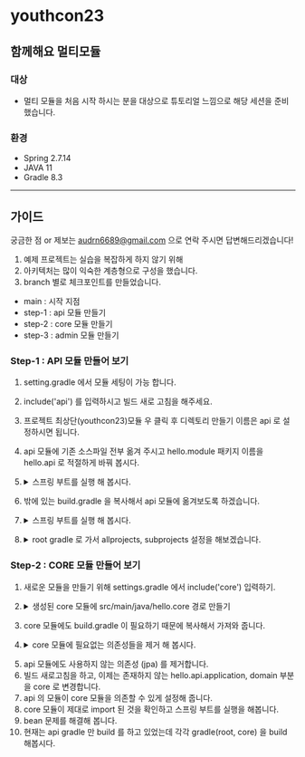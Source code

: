 # youthcon23

## 함께해요 멀티모듈

### 대상

- 멀티 모듈을 처음 시작 하시는 분을 대상으로 튜토리얼 느낌으로 해당 세션을 준비했습니다.

### 환경

- Spring 2.7.14
- JAVA 11
- Gradle 8.3

----

## 가이드
궁금한 점 or 제보는 audrn6689@gmail.com 으로 연락 주시면 답변해드리겠습니다! 

1. 예제 프로젝트는 실습을 복잡하게 하지 않기 위해
2. 아키텍처는 많이 익숙한 계층형으로 구성을 했습니다.
3. branch 별로 체크포인트를 만들었습니다.
- main : 시작 지점
- step-1 : api 모듈 만들기
- step-2 : core 모듈 만들기
- step-3 : admin 모듈 만들기

### Step-1 : API 모듈 만들어 보기
1. setting.gradle 에서 모듈 세팅이 가능 합니다.
2. include('api') 를 입력하시고 빌드 새로 고침을 해주세요.
3. 프로젝트 최상단(youthcon23)모듈 우 클릭 후 디렉토리 만들기 이름은 api 로 설정하시면 됩니다.
4. api 모듈에 기존 소스파일 전부 옮겨 주시고 hello.module 패키지 이름을 hello.api 로 적절하게 바꿔 봅시다.
5. <details><summary> 스프링 부트를 실행 해 봅시다.   </summary>

    빌드가 되지 않습니다. 이유는 gradle.build 를 통해 프로젝트를 빌드하거나 실행하기 때문입니다.   
    새로운 모듈을 만들고 모듈안에 있는 애플리케이션을 어떻게 실행할지 정보가 없기 때문이죠.

</details> 
 
6. 밖에 있는 build.gradle 을 복사해서 api 모듈에 옮겨보도록 하겠습니다.
7. <details><summary> 스프링 부트를 실행 해 봅시다.   </summary>

    현재 밖에 있는 build.gradle 이하 root gradle 과 api 모듈에 있는 build.gradle 는 복사를 했기 때문에 중복입니다.   
    gradle.build 를 통해 프로젝트를 빌드, 실행, 설정 할 수 있기 때문에 적절하게 build.gradle 을 설정하도록 하겠습니다.

</details>

8. <details><summary> root gradle 로 가서 allprojects, subprojects 설정을 해보겠습니다.   </summary>

   루트 모듈을 포함한 모든 모듈을 관리하는 allprojects, 루트 모듈을 제외한 모든 모듈을 관리하는 subproject
    저는 모든 모듈의 그룹과 버전, java 버전, repositoreies 를 공통적으로 사용할 것이기 때문에 allprojects로 옮겼습니다.   
   루트 모듈에서 가져온 플러그인 부분도 하위 모듈에 적용될 수 있도록 적절하게 설정하면 됩니다.
    ```groovy
    plugins {
        id 'java'
        id 'org.springframework.boot' version '2.7.14'
        id 'io.spring.dependency-management' version '1.0.15.RELEASE'
    }
    
    allprojects {
        group = 'hello'
        version = '0.0.1-SNAPSHOT'

        java {
            sourceCompatibility = '11'
        }

        repositories {
            mavenCentral()
        }
    }
        
        subprojects {
        apply { plugin('java') }
        apply { plugin('org.springframework.boot') }
        apply { plugin('io.spring.dependency-management') }
        
        tasks.named('test') {
            useJUnitPlatform()
        }
    }


    ```


</details>

### Step-2 : CORE 모듈 만들어 보기
1. 새로운 모듈을 만들기 위해 settings.gradle 에서 include('core') 입력하기.
2. <details><summary> 생성된 core 모듈에 src/main/java/hello.core 경로 만들기   </summary>

    core 모듈 우클릭 후 new -> Directory 하면 src/main/java 를 빠르게 만들 수 있습니다.      
    루트 gradle 에서 현재 설정된 group 은 hello 이므로 hello 패키지를 만들고, 하위에 core 모듈아래 작업하니 core 라는 하위패키지를 만듭니다.

</details>

3. core 모듈에도 build.gradle 이 필요하기 때문에 복사해서 가져와 줍니다.
4. <details><summary> core 모듈에 필요없는 의존성들을 제거 해 봅시다.   </summary>

    core 모듈 우클릭 후 new -> Directory 하면 src/main/java 를 빠르게 만들 수 있습니다.      
    루트 gradle 에서 현재 설정된 group 은 hello 이므로 hello 패키지를 만들고, 하위에 core 모듈아래 작업하니 core 라는 하위패키지를 만듭니다.   
    web, thymeleaf, h2 database 는 제가 정의한 core 모듈에는 맞지 않는 의존성 이므로 제거합니다.

</details>

5. api 모듈에도 사용하지 않는 의존성 (jpa) 를 제거합니다.
6. 빌드 새로고침을 하고, 이제는 존재하지 않는 hello.api.application, domain 부분을 core 로 변경합니다.
7. api 의 모듈이 core 모듈을 의존할 수 있게 설정해 줍니다. 
8. core 모듈이 제대로 import 된 것을 확인하고 스프링 부트를 실행을 해봅니다.
9. bean 문제를 해결해 봅니다.
10. 현재는 api gradle 만 build 를 하고 있었는데 각각 gradle(root, core) 을 build 해봅시다.  

